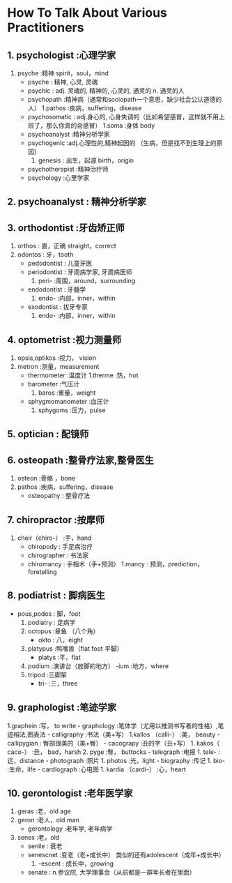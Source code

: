 # How To Talk About Various Practitioners

## 1. psychologist         :心理学家

1. psyche              :精神 spirit，soul，mind 
	- psyche             :  精神, 心灵, 灵魂
	- psychic             :  adj. 灵魂的, 精神的, 心灵的, 通灵的 n. 通灵的人
	- psychopath        :精神病（通常和sociopath一个意思，缺少社会公认道德的人）
		1.pathos             :疾病，suffering，disease
	- psychosomatic   : adj.身心的, 心身失调的（比如希望感冒，这样就不用上班了，那么你真的会感冒）
		1.soma 			:身体 body
	- psychoanalyst    :精神分析学家
	- psychogenic      :adj.心理性的,精神起因的   （生病，但是找不到生理上的原因）
		1. genesis      : 出生，起源 birth，origin
	- psychotherapist  :精神治疗师
	- psychology        :心里学家



## 2. psychoanalyst      : 精神分析学家

## 3. orthodontist          :牙齿矫正师

1. orthos              				: 直，正确 straight，correct            
2. odontos            				:		牙，tooth
	- pedodontist                    :      儿童牙医
	- periodontist                   :      牙周病学家, 牙周病医师
		1. peri-                  	:周围，around，surrounding
	- endodontist                	 :    牙髓学
		1. endo-                	:内部，inner，within
	- exodontist              	   	 :    拔牙专家
		1. endo-                	:内部，inner，within


## 4. optometrist           :视力测量师

1. opsis,optikos    				:视力， vision
2. metron              				:测量，measurement
	- thermometer                   :温度计
		1.therme              		:热，hot
	- barometer                     :气压计
		1. baros                	:重量，weight
	- sphygmomanometer           	:血压计
		1. sphygoms         		:压力，pulse


## 5. optician               : 配镜师

## 6. osteopath            :整骨疗法家,整骨医生

1. osteon              :骨骼 ，bone
2. pathos              :疾病，suffering，disease
	- osteopathy        : 整骨疗法


## 7. chiropractor         :按摩师  

1. cheir（chiro-） 				:手，hand
	- chiropody                 :            手足病治疗
	- chirographer               :         书法家 
	- chiromancy                  :        手相术（手+预测）
		1.mancy               :	预测，prediction，foretelling

## 8. podiatrist            : 脚病医生

- pous,podos      			:	脚，foot
	1. podiatry           :		 足病学
	2. octopus              :章鱼 （八个角）
		- okto                 : 八，eight
	3. platypus                 :鸭嘴兽（flat foot 平脚）
		- platys               :平，flat
	4. podium                :演讲台（放脚的地方）
		-ium                  :地方，where
	5. tripod              :三脚架
		- tri-             :三，three

## 9. graphologist        :笔迹学家

1.graphein                  	:写， to write
	- graphology              	:笔体学（尤用以推测书写者的性格）,笔迹相法,图表法
	- calligraphy               :书法（美+写）
		1.kallos  （calli-）   	 :美， beauty
			- callipygian        : 臀部很美的（美+臀）
	- cacograpy                	:丑的字（丑+写）
		1. kakos（ caco-）       :丑， bad，harsh
		2. pyge                 :臀， buttocks
	- telegraph					:电报
		1. tele-				:远，distance
	- photograph				:照片
		1. photos				:光，light
	- biography					:传记
		1. bio-					:生命，life
	- cardiograph				:心电图
		1. kardia （cardi-）     :心，heart


## 10. gerontologist     :老年医学家

1. geras                       :老，old age
2. geron                       :老人，old man
	- gerontology             	:老年学, 老年病学
3. senex                       :老，old
	- senile                    :   衰老
	- senescnet                 :变老（老+成长中） 类似的还有adolescent（成年+成长中）
		1. -escent                   : 成长中，growing
	- senate                    : n.参议院, 大学理事会（从前都是一群年长者在里面）






